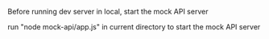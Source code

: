 Before running dev server in local, start the mock API server

run "node mock-api/app.js" in current directory to start the mock API server